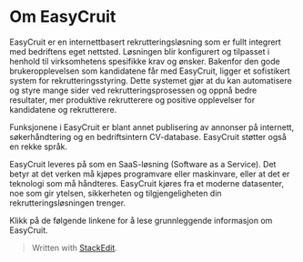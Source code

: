# Om EasyCruit

EasyCruit er en internettbasert rekrutteringsløsning som er fullt integrert med bedriftens eget nettsted. Løsningen blir konfigurert og tilpasset i henhold til virksomhetens spesifikke krav og ønsker. Bakenfor den gode brukeropplevelsen som kandidatene får med EasyCruit, ligger et sofistikert system for rekrutteringsstyring. Dette systemet gjør at du kan automatisere og styre mange sider ved rekrutteringsprosessen og oppnå bedre resultater, mer produktive rekrutterere og positive opplevelser for kandidatene og rekrutterere.

Funksjonene i EasyCruit er blant annet publisering av annonser på internett, søkerhåndtering og en bedriftsintern CV-database. EasyCruit støtter også en rekke språk.

EasyCruit leveres på som en SaaS-løsning (Software as a Service). Det betyr at det verken må kjøpes programvare eller maskinvare, eller at det er teknologi som må håndteres. EasyCruit kjøres fra et moderne datasenter, noe som gir ytelsen, sikkerheten og tilgjengeligheten din rekrutteringsløsningen trenger.

Klikk på de følgende linkene for å lese grunnleggende informasjon om EasyCruit.


> Written with [StackEdit](https://stackedit.io/).
<!--stackedit_data:
eyJoaXN0b3J5IjpbLTE5OTMxMDI2OV19
-->
